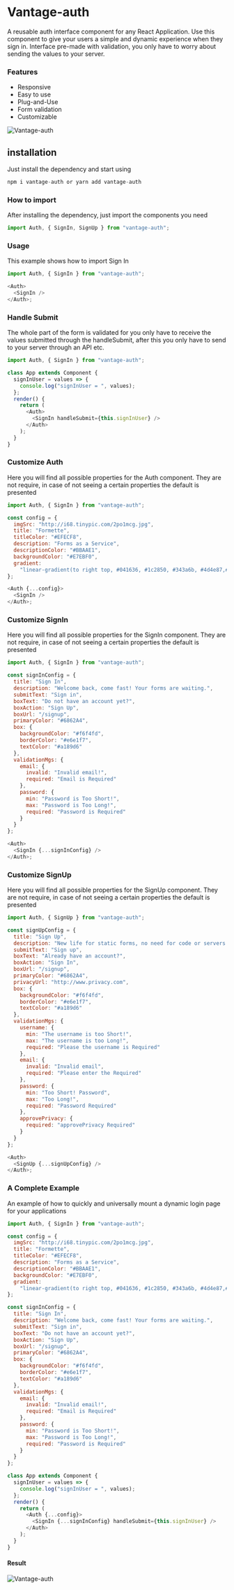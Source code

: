# Vantage-auth

A reusable auth interface component for any React Application. Use this component to give your users a simple and dynamic experience when they sign in. Interface pre-made with validation, you only have to worry about sending the values to your server.

### Features

- Responsive
- Easy to use
- Plug-and-Use
- Form validation
- Customizable

![Vantage-auth](http://i67.tinypic.com/2627ivn.jpg)

## installation

Just install the dependency and start using

```javascript
npm i vantage-auth or yarn add vantage-auth
```

### How to import

After installing the dependency, just import the components you need

```javascript
import Auth, { SignIn, SignUp } from "vantage-auth";
```

### Usage

This example shows how to import Sign In

```javascript
import Auth, { SignIn } from "vantage-auth";

<Auth>
  <SignIn />
</Auth>;
```

### Handle Submit

The whole part of the form is validated for you only have to receive the values submitted through the handleSubmit, after this you only have to send to your server through an API etc.

```javascript
import Auth, { SignIn } from "vantage-auth";

class App extends Component {
  signInUser = values => {
    console.log("signInUser = ", values);
  };
  render() {
    return (
      <Auth>
        <SignIn handleSubmit={this.signInUser} />
      </Auth>
    );
  }
}
```

### Customize Auth

Here you will find all possible properties for the Auth component. They are not require, in case of not seeing a certain properties the default is presented

```javascript
import Auth, { SignIn } from "vantage-auth";

const config = {
  imgSrc: "http://i68.tinypic.com/2po1mcg.jpg",
  title: "Formette",
  titleColor: "#EFECF8",
  description: "Forms as a Service",
  descriptionColor: "#BBAAE1",
  backgroundColor: "#E7EBF0",
  gradient:
    "linear-gradient(to right top, #041636, #1c2850, #343a6b, #4d4e87,#6862a4)"
};

<Auth {...config}>
  <SignIn />
</Auth>;
```

### Customize SignIn

Here you will find all possible properties for the SignIn component. They are not require, in case of not seeing a certain properties the default is presented

```javascript
import Auth, { SignIn } from "vantage-auth";

const signInConfig = {
  title: "Sign In",
  description: "Welcome back, come fast! Your forms are waiting.",
  submitText: "Sign in",
  boxText: "Do not have an account yet?",
  boxAction: "Sign Up",
  boxUrl: "/signup",
  primaryColor: "#6862A4",
  box: {
    backgroundColor: "#f6f4fd",
    borderColor: "#e6e1f7",
    textColor: "#a189d6"
  },
  validationMgs: {
    email: {
      invalid: "Invalid email!",
      required: "Email is Required"
    },
    password: {
      min: "Password is Too Short!",
      max: "Password is Too Long!",
      required: "Password is Required"
    }
  }
};

<Auth>
  <SignIn {...signInConfig} />
</Auth>;
```

### Customize SignUp

Here you will find all possible properties for the SignUp component. They are not require, in case of not seeing a certain properties the default is presented

```javascript
import Auth, { SignUp } from "vantage-auth";

const signUpConfig = {
  title: "Sign Up",
  description: "New life for static forms, no need for code or servers.",
  submitText: "Sign up",
  boxText: "Already have an account?",
  boxAction: "Sign In",
  boxUrl: "/signup",
  primaryColor: "#6862A4",
  privacyUrl: "http://www.privacy.com",
  box: {
    backgroundColor: "#f6f4fd",
    borderColor: "#e6e1f7",
    textColor: "#a189d6"
  },
  validationMgs: {
    username: {
      min: "The username is too Short!",
      max: "The username is too Long!",
      required: "Please the username is Required"
    },
    email: {
      invalid: "Invalid email",
      required: "Please enter the Required"
    },
    password: {
      min: "Too Short! Password",
      max: "Too Long!",
      required: "Password Required"
    },
    approvePrivacy: {
      required: "approvePrivacy Required"
    }
  }
};

<Auth>
  <SignUp {...signUpConfig} />
</Auth>;
```

### A Complete Example

An example of how to quickly and universally mount a dynamic login page for your applications

```javascript
import Auth, { SignIn } from "vantage-auth";

const config = {
  imgSrc: "http://i68.tinypic.com/2po1mcg.jpg",
  title: "Formette",
  titleColor: "#EFECF8",
  description: "Forms as a Service",
  descriptionColor: "#BBAAE1",
  backgroundColor: "#E7EBF0",
  gradient:
    "linear-gradient(to right top, #041636, #1c2850, #343a6b, #4d4e87,#6862a4)"
};

const signInConfig = {
  title: "Sign In",
  description: "Welcome back, come fast! Your forms are waiting.",
  submitText: "Sign in",
  boxText: "Do not have an account yet?",
  boxAction: "Sign Up",
  boxUrl: "/signup",
  primaryColor: "#6862A4",
  box: {
    backgroundColor: "#f6f4fd",
    borderColor: "#e6e1f7",
    textColor: "#a189d6"
  },
  validationMgs: {
    email: {
      invalid: "Invalid email!",
      required: "Email is Required"
    },
    password: {
      min: "Password is Too Short!",
      max: "Password is Too Long!",
      required: "Password is Required"
    }
  }
};

class App extends Component {
  signInUser = values => {
    console.log("signInUser = ", values);
  };
  render() {
    return (
      <Auth {...config}>
        <SignIn {...signInConfig} handleSubmit={this.signInUser} />
      </Auth>
    );
  }
}
```

#### Result

![Vantage-auth](http://i67.tinypic.com/amwj.png)

